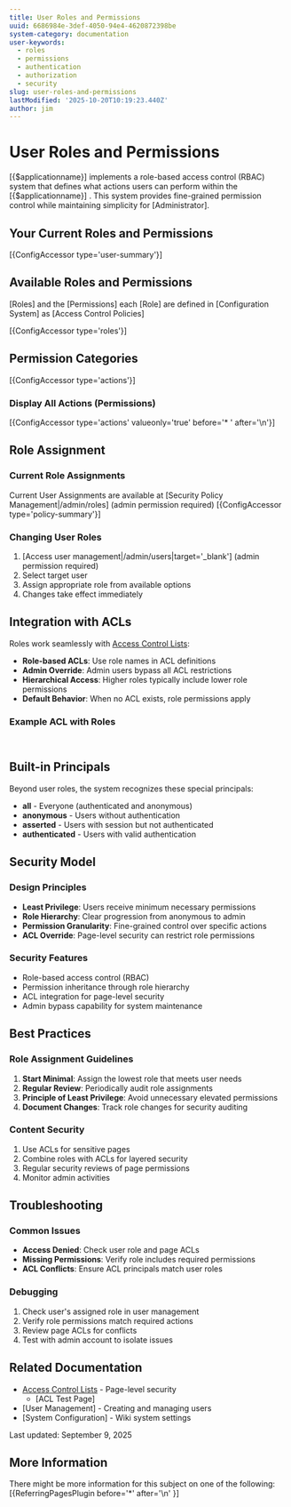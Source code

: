 ```yaml
---
title: User Roles and Permissions
uuid: 6686984e-3def-4050-94e4-4620872398be
system-category: documentation
user-keywords:
  - roles
  - permissions
  - authentication
  - authorization
  - security
slug: user-roles-and-permissions
lastModified: '2025-10-20T10:19:23.440Z'
author: jim
---
```

# User Roles and Permissions

[{$applicationname}] implements a role-based access control (RBAC) system that defines what actions users can perform within the [{$applicationname}] . This system provides fine-grained permission control while maintaining simplicity for [Administrator].

## Your Current Roles and Permissions

[{ConfigAccessor type='user-summary'}]

## Available Roles and Permissions
[Roles] and the [Permissions] each [Role] are defined in [Configuration System] as [Access Control Policies]

[{ConfigAccessor type='roles'}]

## Permission Categories

[{ConfigAccessor type='actions'}]

### Display All Actions (Permissions)

[{ConfigAccessor type='actions' valueonly='true' before='* ' after='\n'}]

## Role Assignment

### Current Role Assignments
Current User Assignments are available at [Security Policy Management|/admin/roles] (admin permission required)
 [{ConfigAccessor type='policy-summary'}]


### Changing User Roles
1. [Access user management|/admin/users|target='_blank'] (admin permission required)
2. Select target user
3. Assign appropriate role from available options
4. Changes take effect immediately

## Integration with ACLs

Roles work seamlessly with [Access Control Lists](Access%20Control%20Lists.md):

- **Role-based ACLs**: Use role names in ACL definitions
- **Admin Override**: Admin users bypass all ACL restrictions
- **Hierarchical Access**: Higher roles typically include lower role permissions
- **Default Behavior**: When no ACL exists, role permissions apply

### Example ACL with Roles

```markdown



```

## Built-in Principals

Beyond user roles, the system recognizes these special principals:

- **all** - Everyone (authenticated and anonymous)
- **anonymous** - Users without authentication
- **asserted** - Users with session but not authenticated
- **authenticated** - Users with valid authentication

## Security Model

### Design Principles
- **Least Privilege**: Users receive minimum necessary permissions
- **Role Hierarchy**: Clear progression from anonymous to admin
- **Permission Granularity**: Fine-grained control over specific actions
- **ACL Override**: Page-level security can restrict role permissions

### Security Features
- Role-based access control (RBAC)
- Permission inheritance through role hierarchy
- ACL integration for page-level security
- Admin bypass capability for system maintenance

## Best Practices

### Role Assignment Guidelines
1. **Start Minimal**: Assign the lowest role that meets user needs
2. **Regular Review**: Periodically audit role assignments
3. **Principle of Least Privilege**: Avoid unnecessary elevated permissions
4. **Document Changes**: Track role changes for security auditing

### Content Security
1. Use ACLs for sensitive pages
2. Combine roles with ACLs for layered security
3. Regular security reviews of page permissions
4. Monitor admin activities

## Troubleshooting

### Common Issues
- **Access Denied**: Check user role and page ACLs
- **Missing Permissions**: Verify role includes required permissions
- **ACL Conflicts**: Ensure ACL principals match user roles

### Debugging
1. Check user's assigned role in user management
2. Verify role permissions match required actions
3. Review page ACLs for conflicts
4. Test with admin account to isolate issues

## Related Documentation

- [Access Control Lists](Access%20Control%20Lists.md) - Page-level security
  - [ACL Test Page]
- [User Management] - Creating and managing users
- [System Configuration] - Wiki system settings

Last updated: September 9, 2025



## More Information
There might be more information for this subject on one of the following:
[{ReferringPagesPlugin before='*' after='\n' }]
